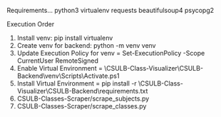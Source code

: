 Requirements...
python3
virtualenv
requests
beautifulsoup4
psycopg2

Execution Order
1. Install venv: pip install virtualenv
2. Create venv for backend: python -m venv venv
3. Update Execution Policy for venv = Set-ExecutionPolicy -Scope CurrentUser RemoteSigned
4.  Enable Virtual Environment = <path>\CSULB-Class-Visualizer\CSULB-Backend\venv\Scripts\Activate.ps1
5. Install Virtual Environment = pip install -r <path>\CSULB-Class-Visualizer\CSULB-Backend\requirements.txt
6. CSULB-Classes-Scraper/scrape_subjects.py
7. CSULB-Classes-Scraper/scrape_classes.py